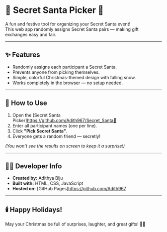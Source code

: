 # 🎅 Secret Santa Picker 🎁

A fun and festive tool for organizing your Secret Santa event!  
This web app randomly assigns Secret Santa pairs — making gift exchanges easy and fair.

---

## ✨ Features
- Randomly assigns each participant a Secret Santa.
- Prevents anyone from picking themselves.
- Simple, colorful Christmas-themed design with falling snow.
- Works completely in the browser — no setup needed.

---

## 🎄 How to Use
1. Open the [Secret Santa Picker]https://github.com/Adith967/Secret_Santa🎅  
2. Enter all participant names (one per line).  
3. Click **"Pick Secret Santa"**.  
4. Everyone gets a random friend — secretly!  

*(You won’t see the results on screen to keep it a surprise!)*

---

## 🧑‍💻 Developer Info
- **Created by:** Adithya Biju  
- **Built with:** HTML, CSS, JavaScript  
- **Hosted on:** [GitHub Pages]https://github.com/Adith967

---

## 🕯️ Happy Holidays!
May your Christmas be full of surprises, laughter, and great gifts! 🎁🎄
